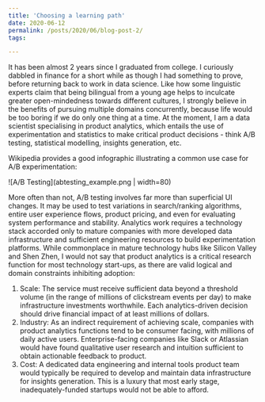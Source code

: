```yaml
---
title: 'Choosing a learning path'
date: 2020-06-12
permalink: /posts/2020/06/blog-post-2/
tags:

---
```

It has been almost 2 years since I graduated from college. I curiously dabbled in finance for a short while as though I had something to prove, before returning back to work in data science. Like how some linguistic experts claim that being bilingual from a young age helps to inculcate greater open-mindedness towards different cultures, I strongly believe in the benefits of pursuing multiple domains concurrently, because life would be too boring if we do only one thing at a time. At the moment, I am a data scientist specialising in product analytics, which entails the use of experimentation and statistics to make critical product decisions - think A/B testing, statistical modelling, insights generation, etc.

Wikipedia provides a good infographic illustrating a common use case for A/B experimentation:

![A/B Testing](abtesting_example.png | width=80)

More often than not, A/B testing involves far more than superficial UI changes. It may be used to test variations in search/ranking algorithms, entire user experience flows, product pricing, and even for evaluating system performance and stability. Analytics work requires a technology stack accorded only to mature companies with more developed data infrastructure and sufficient engineering resources to build experimentation platforms. While commonplace in mature technology hubs like Silicon Valley and Shen Zhen, I would not say that product analytics is a critical research function for most technology start-ups, as there are valid logical and domain constraints inhibiting adoption:

1. Scale: The service must receive sufficient data beyond a threshold volume (in the range of millions of clickstream events per day) to make infrastructure investments worthwhile. Each analytics-driven decision should drive financial impact of at least millions of dollars.
2. Industry: As an indirect requirement of achieving scale, companies with product analytics functions tend to be consumer facing, with millions of daily active users. Enterprise-facing companies like Slack or Atlassian would have found qualitative user research and intuition sufficient to obtain actionable feedback to product.
3. Cost: A dedicated data engineering and internal tools product team would typically be required to develop and maintain data infrastructure for insights generation. This is a luxury that most early stage, inadequately-funded startups would not be able to afford.


